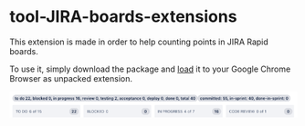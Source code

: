 # tool-JIRA-boards-extensions

This extension is made in order to help counting points in JIRA Rapid boards.

To use it, simply download the package and [load](https://developer.chrome.com/extensions/getstarted) it to your Google Chrome Browser as unpacked extension.

![screenshot.png](https://github.com/azltdanh/tool-JIRA-boards-extensions/blob/master/screenshot.png)

